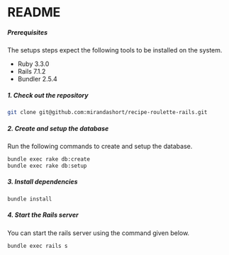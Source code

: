 # README

##### Prerequisites

The setups steps expect the following tools to be installed on the system.

- Ruby 3.3.0
- Rails 7.1.2
- Bundler 2.5.4

##### 1. Check out the repository

```bash
git clone git@github.com:mirandashort/recipe-roulette-rails.git
```

##### 2. Create and setup the database

Run the following commands to create and setup the database.

```bash
bundle exec rake db:create
bundle exec rake db:setup
```

##### 3. Install dependencies

```bash
bundle install
```

##### 4. Start the Rails server

You can start the rails server using the command given below.

```bash
bundle exec rails s
```